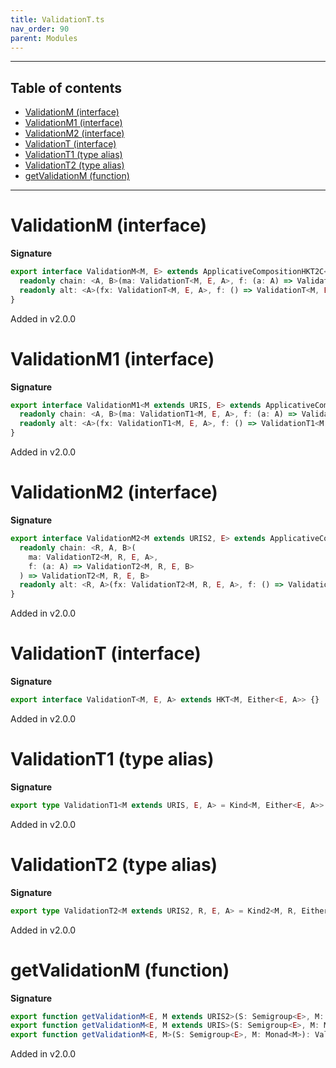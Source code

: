 ```yaml
---
title: ValidationT.ts
nav_order: 90
parent: Modules
---
```


---

<h2 class="text-delta">Table of contents</h2>

- [ValidationM (interface)](#validationm-interface)
- [ValidationM1 (interface)](#validationm1-interface)
- [ValidationM2 (interface)](#validationm2-interface)
- [ValidationT (interface)](#validationt-interface)
- [ValidationT1 (type alias)](#validationt1-type-alias)
- [ValidationT2 (type alias)](#validationt2-type-alias)
- [getValidationM (function)](#getvalidationm-function)

---

# ValidationM (interface)

**Signature**

```ts
export interface ValidationM<M, E> extends ApplicativeCompositionHKT2C<M, URI, E> {
  readonly chain: <A, B>(ma: ValidationT<M, E, A>, f: (a: A) => ValidationT<M, E, B>) => ValidationT<M, E, B>
  readonly alt: <A>(fx: ValidationT<M, E, A>, f: () => ValidationT<M, E, A>) => ValidationT<M, E, A>
}
```

Added in v2.0.0

# ValidationM1 (interface)

**Signature**

```ts
export interface ValidationM1<M extends URIS, E> extends ApplicativeComposition12C<M, URI, E> {
  readonly chain: <A, B>(ma: ValidationT1<M, E, A>, f: (a: A) => ValidationT1<M, E, B>) => ValidationT1<M, E, B>
  readonly alt: <A>(fx: ValidationT1<M, E, A>, f: () => ValidationT1<M, E, A>) => ValidationT1<M, E, A>
}
```

Added in v2.0.0

# ValidationM2 (interface)

**Signature**

```ts
export interface ValidationM2<M extends URIS2, E> extends ApplicativeComposition22C<M, URI, E> {
  readonly chain: <R, A, B>(
    ma: ValidationT2<M, R, E, A>,
    f: (a: A) => ValidationT2<M, R, E, B>
  ) => ValidationT2<M, R, E, B>
  readonly alt: <R, A>(fx: ValidationT2<M, R, E, A>, f: () => ValidationT2<M, R, E, A>) => ValidationT2<M, R, E, A>
}
```

Added in v2.0.0

# ValidationT (interface)

**Signature**

```ts
export interface ValidationT<M, E, A> extends HKT<M, Either<E, A>> {}
```

Added in v2.0.0

# ValidationT1 (type alias)

**Signature**

```ts
export type ValidationT1<M extends URIS, E, A> = Kind<M, Either<E, A>>
```

Added in v2.0.0

# ValidationT2 (type alias)

**Signature**

```ts
export type ValidationT2<M extends URIS2, R, E, A> = Kind2<M, R, Either<E, A>>
```

Added in v2.0.0

# getValidationM (function)

**Signature**

```ts
export function getValidationM<E, M extends URIS2>(S: Semigroup<E>, M: Monad2<M>): ValidationM2<M, E>
export function getValidationM<E, M extends URIS>(S: Semigroup<E>, M: Monad1<M>): ValidationM1<M, E>
export function getValidationM<E, M>(S: Semigroup<E>, M: Monad<M>): ValidationM<M, E> { ... }
```

Added in v2.0.0
